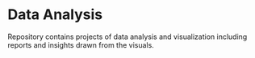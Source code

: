 # Data Analysis
Repository contains projects of data analysis and visualization including reports and insights drawn from the visuals.

